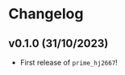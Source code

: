 # Changelog

<!--next-version-placeholder-->

## v0.1.0 (31/10/2023)

- First release of `prime_hj2667`!